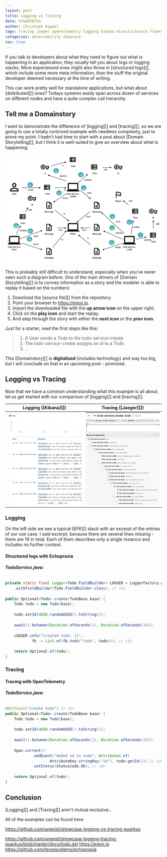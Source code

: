 ```yaml
---
layout: post
title: Logging vs Tracing
date: %%%DATE%%%
author: Christoph Kappel
tags: tracing jaeger opentelemetry logging kibana elascticsearch fluentd gelf domainstory showcase
categories: observability showcase
toc: true
---
```

If you talk to developers about what they need to figure out  what is happening in an application,
they usually tell you about logs or logging stacks. More experienced ones might also throw in
[structured logs][], which include some more meta information, than the stuff the original
developer deemed necessary at the time of writing.

This can work pretty well for standalone applications, but what about [distributed][] ones? Todays
systems easily span across dozen of services on different nodes and have a quite complex call
hierarchy.

## Tell me a Domainstory

I want to demonstrate the difference of [logging][] and [tracing][], so we are going to use a
totally contrived example with needless complexity, just to prove my point. I hadn't had time to
start with a post about [Domain Storytelling][], but I think it is well-suited to give an overview
about what is happening:

![image](/assets/images/20220115-overview.png)

This is probably still difficult to understand, especially when you've never seen such a diagram
before. One of the main drivers of [Domain Storytelling][] is to convey information as a story
and the modeler is able to replay it based on the numbers:

1. Download the [source file][] from the repository.
2. Point your browser to <https://egon.io>.
3. Import the downloaded file with the **up arrow icon** on the upper right.
4. Click on the **play icon** and start the replay.
5. And step through the story with either the **next icon** or the **prev icon**.

Just for a starter, read the first steps like this:

> 1. A User sends a Todo to the todo-service-create
> 2. The todo-service-create assigns an id to a Todo
> 3. ...

This [Domainstory][] is **digitalized** (includes technology) and way too big, but I will conclude
on that in an upcoming post - promised.

## Logging vs Tracing

Now that we have a common understanding what this example is all about, let us get started with
our comparison of [logging][] and [tracing][].

| Logging ([Kibana][])                        | Tracing ([Jaeger][])                         |
|----------------------------------------------|----------------------------------------------|
| ![image](/assets/images/20220115-kibana.png) | ![image](/assets/images/20220115-jaeger.png) |

### Logging


On the left side we see a typical [EFK][] stack with an excerpt of the entries of our use case. I
said excerpt, because there are several lines missing - there are 19 in total. Each of them
describes only a single instance and includes no further context.

#### Structured logs with Echopraxia

###### **TodoService.java**:
```java
private static final Logger<Todo.FieldBuilder> LOGGER = LoggerFactory.getLogger(TodoService.class)
    .withFieldBuilder(Todo.FieldBuilder.class); // <1>

public Optional<Todo> create(TodoBase base) {
    Todo todo = new Todo(base);

    todo.setId(UUID.randomUUID().toString());

    await().between(Duration.ofSeconds(1), Duration.ofSeconds(10));

    LOGGER.info("Created todo: {}",
            fb -> List.of(fb.todo("todo", todo))); // <2>

    return Optional.of(todo);
}
```

### Tracing

#### Tracing with OpenTelemetry

###### **TodoService.java**:
```java
@WithSpan("Create todo") // <1>
public Optional<Todo> create(TodoBase base) {
    Todo todo = new Todo(base);

    todo.setId(UUID.randomUUID().toString());

    await().between(Duration.ofSeconds(1), Duration.ofSeconds(10));

    Span.current()
            .addEvent("Added id to todo", Attributes.of(
                    AttributeKey.stringKey("id"), todo.getId())) // <2>
            .setStatus(StatusCode.OK); // <3>

    return Optional.of(todo);
}
```

## Conclusion

[Logging][] and [Tracing][] aren't mutual exclusive..

All of the examples can be found here:

<https://github.com/unexist/showcase-logging-vs-tracing-quarkus>


https://github.com/unexist/showcase-logging-tracing-quarkus/blob/master/docs/todo.dst
https://egon.io
https://github.com/tersesystems/echopraxia